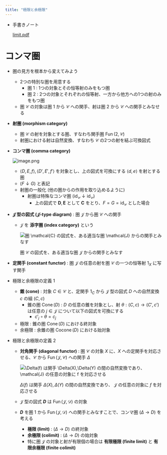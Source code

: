 ```yaml
---
title: "極限と余極限"
---
```


- 手書きノート
    
    [limit.pdf](https://prod-files-secure.s3.us-west-2.amazonaws.com/e8555476-16af-4c38-9dc1-3d664a66589f/c80ce0e6-a59b-4883-b834-032410610c1d/limit.pdf)
    

# コンマ圏

- 圏の見方を根本から変えてみよう
    - 2つの特別な圏を用意する
        - 圏 $1$ : 1つの対象とその恒等射のみをもつ圏
        - 圏 $2$ : 2つの対象とそれぞれの恒等射、一方から他方への1つの射のみをもつ圏
    - 圏 $\mathcal{C}$ の対象は圏 $1$ から $\mathcal{C}$ への関手、射は圏 $2$ から $\mathcal{C}$ への関手とみなせる
- **射圏 (morphism category)**
    - 圏 $\mathcal{C}$ の射を対象とする圏、すなわち関手圏 $\operatorname{Fun}(2,\mathcal{C})$
    - 射圏における射は自然変換、すなわち $\mathcal{C}$ の2つの射を結ぶ可換図式
- **コンマ圏 (comma category)**
    
    ![image.png](https://prod-files-secure.s3.us-west-2.amazonaws.com/e8555476-16af-4c38-9dc1-3d664a66589f/4b6eff08-4514-4756-b8c8-fb1bd030a6d1/image.png)
    
    - $\langle D,E,f\rangle,\langle D',E',f'\rangle$ を対象とし、上の図式を可換にする $\langle d,e\rangle$ を射とする圏
    - $(F\downarrow G)$ と表記
    - 射圏の一般化 (他の圏からの作用を取り込めるように)
        - 射圏は特殊なコンマ圏 $(\operatorname{id}_{\mathcal{C}}\downarrow\operatorname{id}_{\mathcal{C}})$
            - 上の図式で $\mathbf{D},\mathbf{E}$ として $\mathbf{C}$ をとり、$F=G=\operatorname{id}_{\mathcal{C}}$ とした場合
- **$\mathcal{J}$ 型の図式 ($\mathcal{J}$-type diagram)** : 圏 $\mathcal{J}$ から圏 $\mathcal{C}$ への関手
    - $\mathcal{J}$ を **添字圏 (index category)** という
        
        ![圏 $\mathcal{C}$ の図式を、ある適当な圏 $\mathcal{J}$ からの関手とみなす](https://prod-files-secure.s3.us-west-2.amazonaws.com/e8555476-16af-4c38-9dc1-3d664a66589f/9e12c69a-555e-4e75-a1d6-47102367a6db/image.png)
        
        圏 $\mathcal{C}$ の図式を、ある適当な圏 $\mathcal{J}$ からの関手とみなす
        
- **定関手 (constant functor)** : 圏 $\mathcal{J}$ の任意の射を圏 $\mathcal{C}$ の一つの恒等射 $1_X$ に写す関手
- 極限と余極限の定義 1
    - **錐 (cone)** : 対象 $C\in\mathcal{C}$ と、定関手 $1_C$ から $\mathcal{J}$ 型の図式 $D$ への自然変換 $c$ の組 $(C,c)$
        - 錐の圏 $\operatorname{Cone}(D)$ : $D$ の任意の錐を対象とし、射 $\theta:(C,c)\to(C',c')$ は任意の $j\in\mathcal{J}$ について以下の図式を可換にする
            - $c'_j\circ\theta=c_j$
    - 極限 : 錐の圏 $\operatorname{Cone}(D)$ における終対象
    - 余極限 : 余錐の圏 $\operatorname{Cocone}(D)$ における始対象
- 極限と余極限の定義 2
    - **対角関手 (diagonal functor)** : 圏 $\mathcal{C}$ の対象 $X$ に、$X$ への定関手を対応させる、$\mathcal{C}$ から $\operatorname{Fun}(\mathcal{J},\mathcal{C})$ への関手 $\Delta$
        
        ![$\Delta(f)$ は関手 $\Delta(X),\Delta(Y)$ の間の自然変換であり、 $\mathcal{J}$ の任意の対象に $f$ を対応させる](https://prod-files-secure.s3.us-west-2.amazonaws.com/e8555476-16af-4c38-9dc1-3d664a66589f/fe1be0f5-4550-4461-9e26-15794250d6a2/image.png)
        
        $\Delta(f)$ は関手 $\Delta(X),\Delta(Y)$ の間の自然変換であり、 $\mathcal{J}$ の任意の対象に $f$ を対応させる
        
    - $\mathcal{J}$ 型の図式 **$D$** は $\operatorname{Fun}(\mathcal{J},\mathcal{D})$
     の対象
    - **$D$** を圏 $1$ から $\operatorname{Fun}(\mathcal{J},\mathcal{D})$ への関手とみなすことで、コンマ圏 $(\Delta\to D)$ を考える
        - **極限 (limit)** : $(\Delta\to D)$ の終対象
        - **余極限 (colimit)** : $(\Delta\to D)$ の始対象
        - 特に圏 $\mathcal{J}$ の対象と射が有限個の場合は **有限極限 (finite limit)** と **有限余極限 (finite colimit)**
